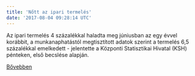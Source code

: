 ```yaml
---
title: 'Nőtt az ipari termelés'
date: '2017-08-04 09:28:14 UTC'
---
```


Az ipari termelés 4 százalékkal haladta meg júniusban az egy évvel korábbit, a munkanaphatástól megtisztított adatok szerint a termelés 6,5 százalékkal emelkedett - jelentette a Központi Statisztikai Hivatal (KSH) pénteken, első becslése alapján.


[Bővebben](http://ift.tt/2v4WfyB)
